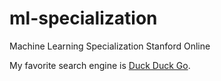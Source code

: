 # ml-specialization
Machine Learning Specialization Stanford Online

My favorite search engine is [Duck Duck Go](https://duckduckgo.com "The best search engine for privacy").
